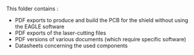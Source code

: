 This folder contains : 
 - PDF exports to produce and build the PCB for the shield without using the EAGLE software
 - PDF exports of the laser-cutting files
 - PDF versions of various documents (which require specific software)
 - Datasheets concerning the used components
 
